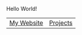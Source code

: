 Hello World!
<table>
  <tr>
    <td><a href="https://teaguehannam.com">My Website</a></td>
    <td><a href="https://teaguehannam.com/projects">Projects</a></td>
  </tr>
</table>
